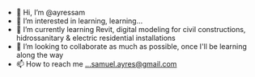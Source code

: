 - 👋 Hi, I’m @ayressam
- 👀 I’m interested in learning, learning...
- 🌱 I’m currently learning Revit, digital modeling for civil constructions, hidrossanitary & electric residential installations
- 💞️ I’m looking to collaborate as much as possible, once I'll be learning along the way 
- 📫 How to reach me ...samuel.ayres@gmail.com

<!---
ayressam/ayressam is a ✨ special ✨ repository because its `README.md` (this file) appears on your GitHub profile.
You can click the Preview link to take a look at your changes.
--->
